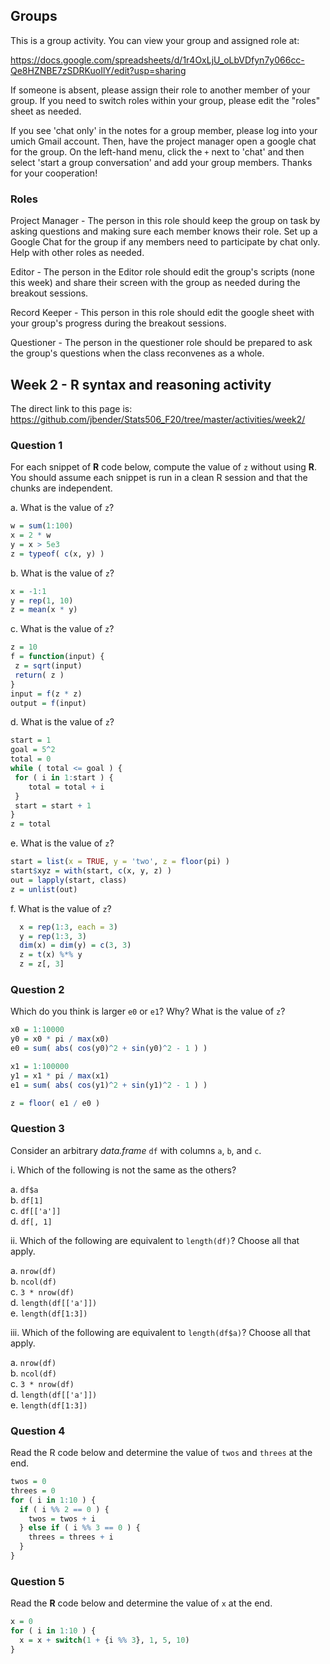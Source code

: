 ## Groups

This is a group activity. You can view your group and assigned role at:

https://docs.google.com/spreadsheets/d/1r4OxLjU_oLbVDfyn7y066cc-Qe8HZNBE7zSDRKuoIlY/edit?usp=sharing

If someone is absent, please assign their role to another member of your group.
If you need to switch roles within your group, please edit the "roles" sheet
as needed.

If you see 'chat only' in the notes for a group member, please log into your umich
Gmail account.  Then, have the project manager
open a google chat for the group.  On the left-hand menu, click the `+` next to
'chat' and then select 'start a group conversation' and add your group members.
Thanks for your cooperation!

### Roles

Project Manager - The person in this role should keep the group on task
by asking questions and making sure each member knows their role.
Set up a Google Chat for the group if any members need to participate by
chat only. Help with other roles as needed.

Editor - The person in the Editor role should edit the group's 
scripts (none this week) and share their screen with the group as needed
during the breakout sessions. 

Record Keeper - This person in this role should edit the google sheet with your
group's progress during the breakout sessions.

Questioner - The person in the questioner role should be prepared to ask the
group's questions when the class reconvenes as a whole. 

## Week 2 - R syntax and reasoning activity

The direct link to this page is:
https://github.com/jbender/Stats506_F20/tree/master/activities/week2/


### Question 1
For each snippet of **R** code below, compute the value of `z` without using
**R**.  You should assume each  snippet is run in a clean R session and that 
the chunks are independent. 

a.  What is the value of `z`?

```r
w = sum(1:100)
x = 2 * w
y = x > 5e3
z = typeof( c(x, y) )
```

b.  What is the value of `z`?

```r
x = -1:1
y = rep(1, 10)
z = mean(x * y)
```

c. What is the value of `z`?
```r
z = 10
f = function(input) {
 z = sqrt(input)
 return( z )
}
input = f(z * z)
output = f(input)
```

d. What is the value of `z`?
```r
start = 1
goal = 5^2
total = 0
while ( total <= goal ) {
 for ( i in 1:start ) {
    total = total + i 
 }
 start = start + 1
}
z = total
```

e. What is the value of `z`? 
```r
start = list(x = TRUE, y = 'two', z = floor(pi) )
start$xyz = with(start, c(x, y, z) )
out = lapply(start, class)
z = unlist(out)
```

f. What is the value of `z`? 
```r
  x = rep(1:3, each = 3)
  y = rep(1:3, 3)
  dim(x) = dim(y) = c(3, 3)
  z = t(x) %*% y
  z = z[, 3]
```

### Question 2

Which do you think is larger `e0` or `e1`? Why? What is the value of `z`?

```r
x0 = 1:10000
y0 = x0 * pi / max(x0)
e0 = sum( abs( cos(y0)^2 + sin(y0)^2 - 1 ) )

x1 = 1:100000
y1 = x1 * pi / max(x1)
e1 = sum( abs( cos(y1)^2 + sin(y1)^2 - 1 ) )

z = floor( e1 / e0 )
```

### Question 3

Consider an arbitrary *data.frame* `df` with columns `a`, `b`, and `c`. 

i. Which of the following is not the same as the others? 
  
  a. `df$a`  
  b. `df[1]`  
  c. `df[['a']]`  
  d. `df[, 1]`  
    
ii. Which of the following are equivalent to `length(df)`? 
      Choose all that apply.
      
  a. `nrow(df)`  
  b. `ncol(df)`  
  c. `3 * nrow(df)`  
  d. `length(df[['a']])`  
  e. `length(df[1:3])`  
    
iii. Which of the following are equivalent to `length(df$a)`? 
     Choose all that apply.
       
  a. `nrow(df)`  
  b. `ncol(df)`  
  c. `3 * nrow(df)`  
  d. `length(df[['a']])`  
  e. `length(df[1:3])`  
   
### Question 4

Read the R code below and determine the value of `twos` and `threes` at the end.

```r
twos = 0
threes = 0
for ( i in 1:10 ) {
  if ( i %% 2 == 0 ) {
    twos = twos + i
  } else if ( i %% 3 == 0 ) {
    threes = threes + i 
  }
}
```

### Question 5
Read the **R** code below and determine the value of `x` at the end.

```r
x = 0
for ( i in 1:10 ) {
  x = x + switch(1 + {i %% 3}, 1, 5, 10)
}
```
